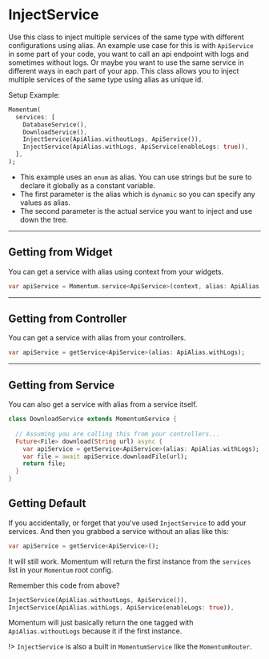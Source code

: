 # InjectService
Use this class to inject multiple services of the same type with different configurations using alias. An example use case for this is with `ApiService` in some part of your code, you want to call an api endpoint with logs and sometimes without logs. Or maybe you want to use the same service in different ways in each part of your app. This class allows you to inject multiple services of the same type using alias as unique id.

Setup Example:
```dart
Momentum(
  services: [
    DatabaseService(),
    DownloadService(),
    InjectService(ApiAlias.withoutLogs, ApiService()),
    InjectService(ApiAlias.withLogs, ApiService(enableLogs: true)),
  ],
);
```
- This example uses an `enum` as alias. You can use strings but be sure to declare it globally as a constant variable.
- The first parameter is the alias which is `dynamic` so you can specify any values as alias.
- The second parameter is the actual service you want to inject and use down the tree.

<hr>

## Getting from Widget
You can get a service with alias using context from your widgets.
```dart
var apiService = Momentum.service<ApiService>(context, alias: ApiAlias.withLogs);
```

<hr>

## Getting from Controller
You can get a service with alias from your controllers.
```dart
var apiService = getService<ApiService>(alias: ApiAlias.withLogs);
```

<hr>

## Getting from Service
You can also get a service with alias from a service itself.
```dart
class DownloadService extends MomentumService {
  
  // Assuming you are calling this from your controllers...
  Future<File> download(String url) async {
    var apiService = getService<ApiService>(alias: ApiAlias.withLogs);
    var file = await apiService.downloadFile(url);
    return file;
  }
}
```

## Getting Default
If you accidentally, or forget that you've used `InjectService` to add your services. And then you grabbed a service without an alias like this:
```dart
var apiService = getService<ApiService>();
```
It will still work. Momentum will return the first instance from the `services` list in your `Momentum` root config.

Remember this code from above?
```dart
InjectService(ApiAlias.withoutLogs, ApiService()),
InjectService(ApiAlias.withLogs, ApiService(enableLogs: true)),
```
Momentum will just basically return the one tagged with `ApiAlias.withoutLogs` because it if the first instance.

!> `InjectService` is also a built in `MomentumService` like the `MomentumRouter`.